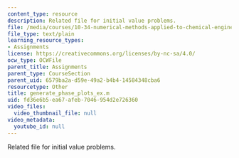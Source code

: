 ```yaml
---
content_type: resource
description: Related file for initial value problems.
file: /media/courses/10-34-numerical-methods-applied-to-chemical-engineering-fall-2005/fd36e6b5ea67afeb7046954d2e726360_generate_phase_plots_ex.m
file_type: text/plain
learning_resource_types:
- Assignments
license: https://creativecommons.org/licenses/by-nc-sa/4.0/
ocw_type: OCWFile
parent_title: Assignments
parent_type: CourseSection
parent_uid: 6579ba2a-d59e-49a2-b4b4-14584348cba6
resourcetype: Other
title: generate_phase_plots_ex.m
uid: fd36e6b5-ea67-afeb-7046-954d2e726360
video_files:
  video_thumbnail_file: null
video_metadata:
  youtube_id: null
---
```

Related file for initial value problems.
